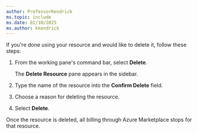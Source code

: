 ```yaml
---
author: ProfessorKendrick
ms.topic: include
ms.date: 01/10/2025
ms.author: kkendrick
---
```


If you're done using your resource and would like to delete it, follow these steps:

1. From the working pane's command bar, select **Delete**.

    The **Delete Resource** pane appears in the sidebar.

1. Type the name of the resource into the **Confirm Delete** field.

1. Choose a reason for deleting the resource.

1. Select **Delete**.

Once the resource is deleted, all billing through Azure Marketplace stops for that resource. 